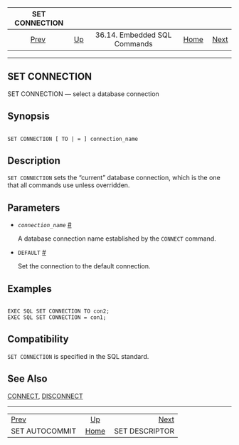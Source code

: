 

|                     SET CONNECTION                     |                                                             |                              |                                                       |                                                        |
| :----------------------------------------------------: | :---------------------------------------------------------- | :--------------------------: | ----------------------------------------------------: | -----------------------------------------------------: |
| [Prev](ecpg-sql-set-autocommit.html "SET AUTOCOMMIT")  | [Up](ecpg-sql-commands.html "36.14. Embedded SQL Commands") | 36.14. Embedded SQL Commands | [Home](index.html "PostgreSQL 17devel Documentation") |  [Next](ecpg-sql-set-descriptor.html "SET DESCRIPTOR") |

***

## SET CONNECTION

SET CONNECTION — select a database connection

## Synopsis

```

SET CONNECTION [ TO | = ] connection_name
```

## Description

`SET CONNECTION` sets the “current” database connection, which is the one that all commands use unless overridden.

## Parameters

* *`connection_name`* [#](#ECPG-SQL-SET-CONNECTION-CONNECTION-NAME)

    A database connection name established by the `CONNECT` command.

* `DEFAULT` [#](#ECPG-SQL-SET-CONNECTION-DEFAULT)

    Set the connection to the default connection.

## Examples

```

EXEC SQL SET CONNECTION TO con2;
EXEC SQL SET CONNECTION = con1;
```

## Compatibility

`SET CONNECTION` is specified in the SQL standard.

## See Also

[CONNECT](ecpg-sql-connect.html "CONNECT"), [DISCONNECT](ecpg-sql-disconnect.html "DISCONNECT")

***

|                                                        |                                                             |                                                        |
| :----------------------------------------------------- | :---------------------------------------------------------: | -----------------------------------------------------: |
| [Prev](ecpg-sql-set-autocommit.html "SET AUTOCOMMIT")  | [Up](ecpg-sql-commands.html "36.14. Embedded SQL Commands") |  [Next](ecpg-sql-set-descriptor.html "SET DESCRIPTOR") |
| SET AUTOCOMMIT                                         |    [Home](index.html "PostgreSQL 17devel Documentation")    |                                         SET DESCRIPTOR |

